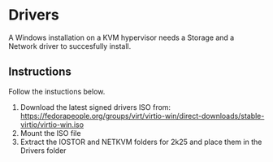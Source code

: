 # Drivers
A Windows installation on a KVM hypervisor needs a Storage and a Network driver to succesfully install.

## Instructions
Follow the instuctions below.

1. Download the latest signed drivers ISO from: https://fedorapeople.org/groups/virt/virtio-win/direct-downloads/stable-virtio/virtio-win.iso
2. Mount the ISO file
3. Extract the IOSTOR and NETKVM folders for 2k25 and place them in the Drivers folder
